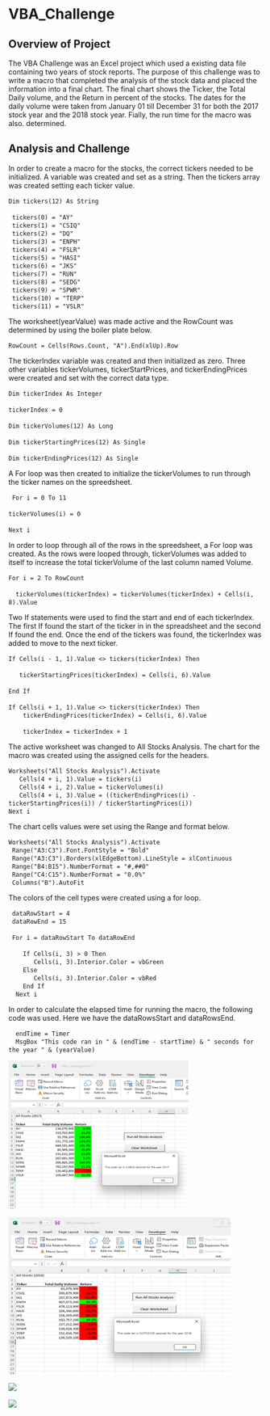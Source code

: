 # VBA_Challenge

## Overview of Project

   The VBA Challenge was an Excel project which used a existing data file containing two years of stock reports.   The purpose of 
this challenge was to write a macro that completed the analysis of the stock data and placed the information into a final chart.   The 
final chart shows the Ticker, the Total Daily volume, and the Return in percent of the stocks.   The dates for the daily volume were 
taken from January 01 till December 31 for both the 2017 stock year and the 2018 stock year.   Fially, the run time for the macro was also.
determined.

## Analysis and Challenge

In order to create a macro for the stocks, the correct tickers needed to be initialized.   A variable was created 
and set as a string.   Then the tickers array was created setting each ticker value.

 
    Dim tickers(12) As String
    
     tickers(0) = "AY"
     tickers(1) = "CSIQ"
     tickers(2) = "DQ"
     tickers(3) = "ENPH"
     tickers(4) = "FSLR"
     tickers(5) = "HASI"
     tickers(6) = "JKS"
     tickers(7) = "RUN"
     tickers(8) = "SEDG"
     tickers(9) = "SPWR"
     tickers(10) = "TERP"
     tickers(11) = "VSLR"
    
    
  The worksheet(yearValue) was made active and the RowCount was determined by using the boiler plate below.
    
    RowCount = Cells(Rows.Count, "A").End(xlUp).Row 
    
    
  The tickerIndex variable was created and then initialized as zero.  Three other variables tickerVolumes,
  tickerStartPrices, and tickerEndingPrices were created and set with the correct data type.
   
    Dim tickerIndex As Integer
    
    tickerIndex = 0
    
    Dim tickerVolumes(12) As Long
    
    Dim tickerStartingPrices(12) As Single
    
    Dim tickerEndingPrices(12) As Single
    
  A For loop was then created to initialize the tickerVolumes to run through the ticker names on the spreedsheet.
   
     For i = 0 To 11
    
    tickerVolumes(i) = 0
    
    Next i
    
  In order to loop through all of the rows in the spreedsheet, a For loop was created.  As the rows were looped through, 
  tickerVolumes was added to itself to increase the total tickerVolume of the last column named Volume.
   
    For i = 2 To RowCount
    
      tickerVolumes(tickerIndex) = tickerVolumes(tickerIndex) + Cells(i, 8).Value
      
  Two If statements were used to find the start and end of each tickerIndex.  The first If found the start of the ticker in
  in the spreadsheet and the second If found the end.  Once the end of the tickers was found, the tickerIndex was added 
  to move to the next ticker.
   
    If Cells(i - 1, 1).Value <> tickers(tickerIndex) Then
       
       tickerStartingPrices(tickerIndex) = Cells(i, 6).Value
       
    End If
    
    If Cells(i + 1, 1).Value <> tickers(tickerIndex) Then
        tickerEndingPrices(tickerIndex) = Cells(i, 6).Value
        
        tickerIndex = tickerIndex + 1
        
   The active worksheet was changed to All Stocks Analysis.   The chart for the macro was created using the assigned cells 
   for the headers.
   
   
    Worksheets("All Stocks Analysis").Activate
       Cells(4 + i, 1).Value = tickers(i)
       Cells(4 + i, 2).Value = tickerVolumes(i)
       Cells(4 + i, 3).Value = ((tickerEndingPrices(i) - tickerStartingPrices(i)) / tickerStartingPrices(i))
    Next i
    
    
    
   The chart cells values were set using the Range and format below.
   
    
    Worksheets("All Stocks Analysis").Activate
     Range("A3:C3").Font.FontStyle = "Bold"
     Range("A3:C3").Borders(xlEdgeBottom).LineStyle = xlContinuous
     Range("B4:B15").NumberFormat = "#,##0"
     Range("C4:C15").NumberFormat = "0.0%"
     Columns("B").AutoFit   
     
     
   
   The colors of the cell types were created using a for loop.   
   

     dataRowStart = 4
     dataRowEnd = 15
   
     For i = dataRowStart To dataRowEnd
     
        If Cells(i, 3) > 0 Then 
           Cells(i, 3).Interior.Color = vbGreen    
        Else
           Cells(i, 3).Interior.Color = vbRed
        End If    
      Next i
     
    
    
   In order to calculate the elapsed time for running the macro, the following code was used.   Here we have the dataRowsStart
   and dataRowsEnd.
   
   
   
 
      endTime = Timer
      MsgBox "This code ran in " & (endTime - startTime) & " seconds for the year " & (yearValue)
      
      
![](Resources/VBA_Challenge_2017.png)

![](Resources/VBA_Challenge_2018.png)

![](Resources/Stock_Analysis+2017.png)

![](Resources/Stock_Analysis+2018.png)



    
    

